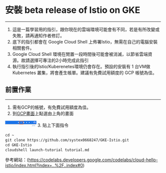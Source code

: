 # 安裝 beta release of Istio on GKE 
---
1. 這是一篇學習用的指引，跟你現在的雲端環境可能會有不同，若是有所改變或失敗，請再通知作者修訂。
2. 底下的指引都會在 Google Cloud Shell 上佈署Istio，無需在自己的電腦安裝相關套件。
3. Google Cloud Shell 環境在閒置一段時間後可能會被消滅，以節省雲端資源。故請選擇可專注的2小時完成此指引
4. 執行指引後的Istio/Kuberenetes環境仍會存在。預設的安裝有 1 台VM做 Kubernetes 叢集，將會產生帳單。建議有免費試用額度的 GCP 帳號為佳。

## 前置作業
---
   1. 需有GCP的帳號，有免費試用額度為佳。
   2. 到[GCP畫面](https://console.cloud.google.com/home/dashboard)上點選由上角的畫面 <br>
   <img src="imgs/shell.jpg" width = "20%" />
   3. 貼上下面指令
   
``` 
cd ~
git clone https://github.com/systex0668247/GKE-Istio.git
cd GKE-Istio
cloudshell launch-tutorial tutorial.md
```

參考網站：(https://codelabs.developers.google.com/codelabs/cloud-hello-istio/index.html?index=..%2F..index#0)
